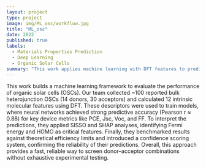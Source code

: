 ```yaml
---
layout: project
type: project
image: img/ML_osc/workflow.jpg
title: "ML_osc"
date: 2022
published: true
labels:
  - Materials Properties Prediction
  - Deep Learning
  - Organic Solar Cells
summary: "This work applies machine learning with DFT features to predict and screen donor–acceptor combinations in organic solar cells."
---
```


This work builds a machine learning framework to evaluate the performance of organic solar cells (OSCs). Our team collected ~100 reported bulk heterojunction OSCs (14 donors, 30 acceptors) and calculated 12 intrinsic molecular features using DFT. These descriptors were used to train models, where neural networks achieved strong predictive accuracy (Pearson r ≈ 0.88) for key device metrics like PCE, Jsc, Voc, and FF. To interpret the predictions, they applied SISSO and SHAP analyses, identifying Fermi energy and HOMO as critical features. Finally, they benchmarked results against theoretical efficiency limits and introduced a confidence scoring system, confirming the reliability of their predictions. Overall, this approach provides a fast, reliable way to screen donor–acceptor combinations without exhaustive experimental testing.